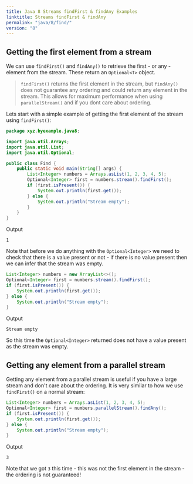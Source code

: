 ```yaml
---
title: Java 8 Streams findFirst & findAny Examples
linktitle: Streams findFirst & findAny
permalink: "java/8/find/"
version: "8"
---
```



## Getting the first element from a stream
We can use `findFirst()` and `findAny()` to retrieve the first - or any - element
from the stream.  These return an `Optional<T>` object.

> `findFirst()` returns the first element in the stream, but `findAny()` does
> not guarantee any ordering and could return any element in the stream.  This
> allows for maximum performance when using `parallelStream()` and if you dont
> care about ordering.

Lets start with a simple example of getting the first element of the stream
using `findFirst()`:

```java
package xyz.byexample.java8;

import java.util.Arrays;
import java.util.List;
import java.util.Optional;

public class Find {
    public static void main(String[] args) {
        List<Integer> numbers = Arrays.asList(1, 2, 3, 4, 5);
        Optional<Integer> first = numbers.stream().findFirst();
        if (first.isPresent()) {
            System.out.println(first.get());
        } else {
            System.out.println("Stream empty");
        }
    }
}

```
Output
```
1
```
Note that before we do anything with the `Optional<Integer>` we need to check
that there is a value present or not - if there is no value present then we can
infer that the stream was empty.

```java
List<Integer> numbers = new ArrayList<>();
Optional<Integer> first = numbers.stream().findFirst();
if (first.isPresent()) {
    System.out.println(first.get());
} else {
    System.out.println("Stream empty");
}
```
Output
```
Stream empty
```
So this time the `Optional<Integer>` returned does not have a value present as
the stream was empty.

## Getting any element from a parallel stream
Getting any element from a parallel stream is useful if you have a large stream
and don't care about the ordering.  It is very similar to how we use `findFirst()`
on a normal stream:

```java
List<Integer> numbers = Arrays.asList(1, 2, 3, 4, 5);
Optional<Integer> first = numbers.parallelStream().findAny();
if (first.isPresent()) {
    System.out.println(first.get());
} else {
    System.out.println("Stream empty");
}
```
Output
```
3
```
Note that we got `3` this time - this was not the first element in the stream - 
the ordering is not guaranteed!